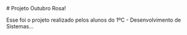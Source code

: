 <html>
  <body background="https://user-images.githubusercontent.com/113061751/194907849-b3d6566a-1b34-4022-b10a-cb8e28121953.png">
    # Projeto Outubro Rosa!

Esse foi o projeto realizado pelos alunos do 1ºC - Desenvolvimento de Sistemas... 
  </body>
  </html>

